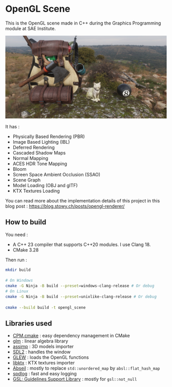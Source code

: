 ﻿# OpenGL Scene

This is the OpenGL scene made in C++ during the Graphics Programming module at SAE Institute.

![Cat renderer in the engine.](.github/chat.jpg)

It has :

- Physically Based Rendering (PBR)
- Image Based Lighting (IBL)
- Deferred Rendering
- Cascaded Shadow Maps
- Normal Mapping
- ACES HDR Tone Mapping
- Bloom
- Screen Space Ambient Occlusion (SSAO)
- Scene Graph
- Model Loading (OBJ and glTF)
- KTX Textures Loading

You can read more about the implementation details of this project in this blog post : https://blog.stowy.ch/posts/opengl-renderer/

## How to build

You need :

- A C++ 23 compiler that supports C++20 modules. I use Clang 18. 
- CMake 3.28

Then run :

```bash
mkdir build

# On Windows
cmake -G Ninja -B build --preset=windows-clang-release # Or debug
# On Linux
cmake -G Ninja -B build --preset=unixlike-clang-release # Or debug

cmake --build build -t opengl_scene
```

## Libraries used

- [CPM.cmake](https://github.com/cpm-cmake/CPM.cmake) : easy dependency management in CMake
- [glm](https://github.com/g-truc/glm) : linear algebra library
- [assimp](https://www.assimp.org/) : 3D models importer
- [SDL2](https://www.libsdl.org/) : handles the window
- [GLEW](https://glew.sourceforge.net/) : loads the OpenGL functions
- [libktx](https://github.com/KhronosGroup/KTX-Software) : KTX textures importer
- [Abseil](https://abseil.io) : mostly to replace `std::unordered_map` by `absl::flat_hash_map`
- [spdlog](https://github.com/gabime/spdlog) : fast and easy logging
- [GSL: Guidelines Support Library](https://github.com/microsoft/GSL) : mostly for `gsl::not_null`

